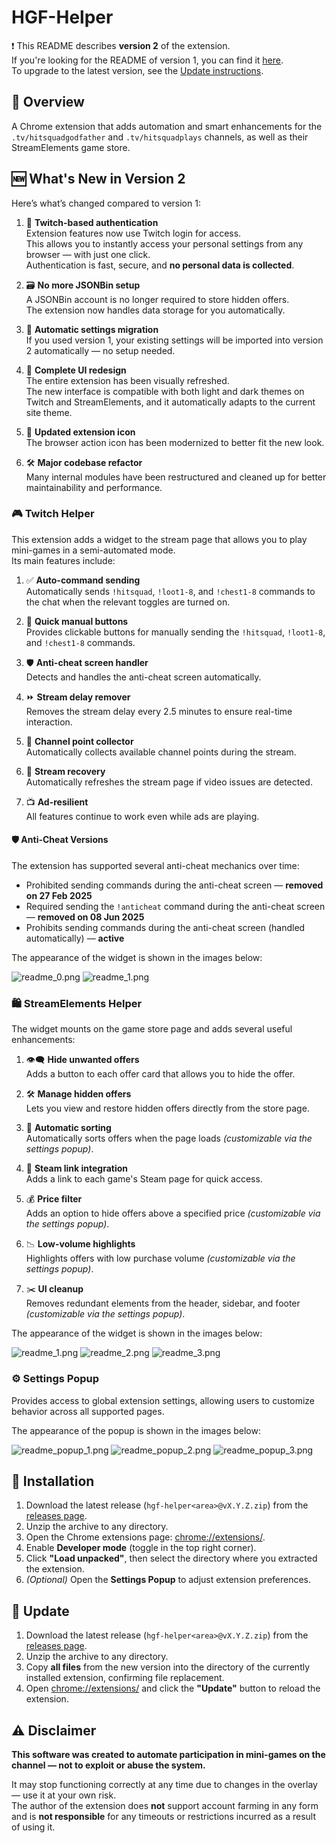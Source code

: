 # HGF-Helper

❗ This README describes **version 2** of the extension.  
If you're looking for the README of version 1, you can find it [here](./readme_v1/v1/README.md).  
To upgrade to the latest version, see the [Update instructions](#-update).


## 📘 Overview
A Chrome extension that adds automation and smart enhancements for the `.tv/hitsquadgodfather` and `.tv/hitsquadplays` channels, as well as their StreamElements game store.


## 🆕 What's New in Version 2

Here’s what’s changed compared to version 1:

1. 🔐 **Twitch-based authentication**  
   Extension features now use Twitch login for access.  
   This allows you to instantly access your personal settings from any browser — with just one click.  
   Authentication is fast, secure, and **no personal data is collected**.

2. 🗃️ **No more JSONBin setup**  
   A JSONBin account is no longer required to store hidden offers.  
   The extension now handles data storage for you automatically.

3. 🔄 **Automatic settings migration**  
   If you used version 1, your existing settings will be imported into version 2 automatically — no setup needed.

4. 🎨 **Complete UI redesign**  
   The entire extension has been visually refreshed.  
   The new interface is compatible with both light and dark themes on Twitch and StreamElements, and it automatically adapts to the current site theme.

5. 🧩 **Updated extension icon**  
   The browser action icon has been modernized to better fit the new look.

6. 🛠️ **Major codebase refactor**  
   Many internal modules have been restructured and cleaned up for better maintainability and performance.

   
### 🎮 Twitch Helper

This extension adds a widget to the stream page that allows you to play mini-games in a semi-automated mode.  
Its main features include:

1. ✅ **Auto-command sending**  
   Automatically sends `!hitsquad`, `!loot1-8`, and `!chest1-8` commands to the chat when the relevant toggles are turned on.

2. 🎯 **Quick manual buttons**  
   Provides clickable buttons for manually sending the `!hitsquad`, `!loot1-8`, and `!chest1-8` commands.

3. 🛡️ **Anti-cheat screen handler**  
   Detects and handles the anti-cheat screen automatically.

4. ⏩ **Stream delay remover**  
   Removes the stream delay every 2.5 minutes to ensure real-time interaction.

5. 🎁 **Channel point collector**  
   Automatically collects available channel points during the stream.

6. 🔁 **Stream recovery**  
   Automatically refreshes the stream page if video issues are detected.

7. 📺 **Ad-resilient**  
   All features continue to work even while ads are playing.


####  🛡️ Anti-Cheat Versions
The extension has supported several anti-cheat mechanics over time:
- Prohibited sending commands during the anti-cheat screen — **removed on 27 Feb 2025**
- Required sending the `!anticheat` command during the anti-cheat screen — **removed on 08 Jun 2025**
- Prohibits sending commands during the anti-cheat screen (handled automatically) — **active**


The appearance of the widget is shown in the images below:

![readme_0.png](readme_v1/v2/readme_twitch_1.png)
![readme_1.png](readme_v1/v2/readme_twitch_2.png)

### 🛍️ StreamElements Helper

The widget mounts on the game store page and adds several useful enhancements:
1. 👁️‍🗨️ **Hide unwanted offers**  
   Adds a button to each offer card that allows you to hide the offer.

2. 🛠️ **Manage hidden offers**  
   Lets you view and restore hidden offers directly from the store page.

3. 🧹 **Automatic sorting**  
   Automatically sorts offers when the page loads *(customizable via the settings popup)*.

4. 🔗 **Steam link integration**  
   Adds a link to each game's Steam page for quick access.

5. 💰 **Price filter**  
   Adds an option to hide offers above a specified price *(customizable via the settings popup)*.

6. 📉 **Low-volume highlights**  
   Highlights offers with low purchase volume *(customizable via the settings popup)*.

7. ✂️ **UI cleanup**  
   Removes redundant elements from the header, sidebar, and footer *(customizable via the settings popup)*.

The appearance of the widget is shown in the images below:

![readme_1.png](readme_v1/v2/readme_store_1.png)
![readme_2.png](readme_v1/v2/readme_store_2.png)
![readme_3.png](readme_v1/v2/readme_store_3.png)

### ⚙️ Settings Popup

Provides access to global extension settings, allowing users to customize behavior across all supported pages.

The appearance of the popup is shown in the images below:

![readme_popup_1.png](readme_v1/v2/readme_popup_1.png)
![readme_popup_2.png](readme_v1/v2/readme_popup_2.png)
![readme_popup_3.png](readme_v1/v2/readme_popup_3.png)


## 🧩 Installation

1. Download the latest release (`hgf-helper<area>@vX.Y.Z.zip`) from the [releases page](https://github.com/v3il/hgf-helper/releases).
2. Unzip the archive to any directory.
3. Open the Chrome extensions page: [chrome://extensions/](chrome://extensions/).
4. Enable **Developer mode** (toggle in the top right corner).
5. Click **"Load unpacked"**, then select the directory where you extracted the extension.
6. *(Optional)* Open the **Settings Popup** to adjust extension preferences.


## 🔄 Update

1. Download the latest release (`hgf-helper<area>@vX.Y.Z.zip`) from the [releases page](https://github.com/v3il/hgf-helper/releases).
2. Unzip the archive to any directory.
3. Copy **all files** from the new version into the directory of the currently installed extension, confirming file replacement.
4. Open [chrome://extensions/](chrome://extensions/) and click the **"Update"** button to reload the extension.


## ⚠️ Disclaimer

**This software was created to automate participation in mini-games on the channel — not to exploit or abuse the system.**

It may stop functioning correctly at any time due to changes in the overlay — use it at your own risk.  
The author of the extension does **not** support account farming in any form and is **not responsible** for any timeouts or restrictions incurred as a result of using it.

